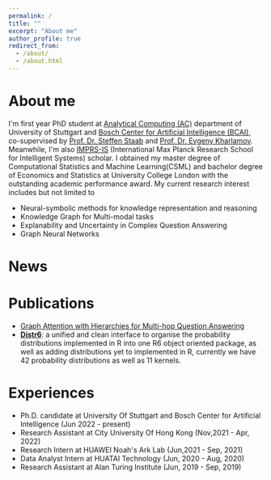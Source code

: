 ```yaml
---
permalink: /
title: ""
excerpt: "About me"
author_profile: true
redirect_from: 
  - /about/
  - /about.html
---
```


# About me
I'm first year PhD student at [Analytical Computing (AC)](https://www.ipvs.uni-stuttgart.de/departments/ac/) department of University of Stuttgart and [Bosch Center for Artificial Intelligence (BCAI)](https://www.bosch-ai.com), co-supervised by [Prof. Dr. Steffen Staab](https://scholar.google.com/citations?user=QvpcUn8AAAAJ&hl=en) and [Prof. Dr. Evgeny Kharlamov](https://scholar.google.com/citations?user=-slpMF8AAAAJ&hl=en). Meanwhile, I'm also [IMPRS-IS](https://imprs.is.mpg.de) (International Max Planck Research School for Intelligent Systems) scholar. I obtained my master degree of Computational Statistics and Machine Learning(CSML) and bachelor degree of Economics and Statistics at University College London with the outstanding academic performance award. My current research interest includes but not limited to 
- Neural-symbolic methods for knowledge representation and reasoning
- Knowledge Graph for Multi-modal tasks
- Explanability and Uncertainty in Complex Question Answering
- Graph Neural Networks

# News


<!-- ## News -->
# Publications
- [Graph Attention with Hierarchies for Multi-hop Question Answering](https://arxiv.org/abs/2301.11792)
- **[Distr6](https://cran.r-project.org/web/packages/distr6/index.html)**: a unified and clean interface to organise the probability distributions implemented in R into one R6 object oriented package, as well as adding distributions yet to implemented in R, currently we have 42 probability distributions as well as 11 kernels.

# Experiences
- Ph.D. candidate at University Of Stuttgart and Bosch Center for Artificial Intelligence (Jun 2022 - present)
- Research Assistant at City University Of Hong Kong (Nov,2021 - Apr, 2022)
- Research Intern at HUAWEI Noah's Ark Lab (Jun,2021 - Sep, 2021)
- Data Analyst Intern at HUATAI Technology (Jun, 2020 - Aug, 2020)
- Research Assistant at Alan Turing Institute (Jun, 2019 - Sep, 2019)
